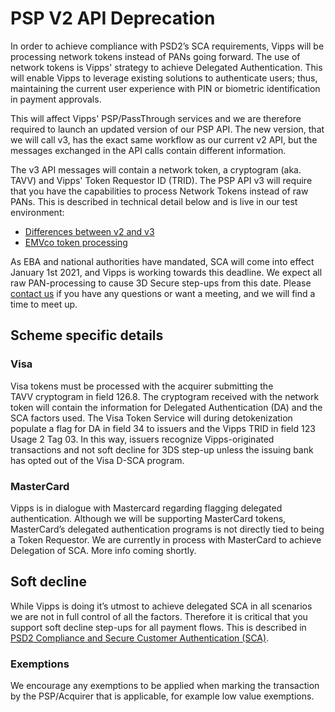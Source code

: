 <!-- START_METADATA
---
title: PSP V2 Deprecation
sidebar_position: 100
pagination_next: null
pagination_prev: null
---
END_METADATA -->

# PSP V2 API Deprecation

In order to achieve compliance with PSD2’s SCA requirements, Vipps will be processing network tokens instead of PANs going forward. The use of network tokens is Vipps' strategy to achieve Delegated Authentication. This will enable Vipps to leverage existing solutions to authenticate users; thus, maintaining the current user experience with PIN or biometric identification in payment approvals.

This will affect Vipps' PSP/PassThrough services and we are therefore required to launch an updated version of our PSP API. The new version, that we will call v3, has the exact same workflow as our current v2 API, but the messages exchanged in the API calls contain different information. 

The v3 API messages will contain a network token, a cryptogram (aka. TAVV) and Vipps' Token Requestor ID (TRID). The PSP API v3 will require that you have the capabilities to process Network Tokens instead of raw PANs. This is described in technical detail below and is live in our test environment:

* [Differences between v2 and v3](vipps-psp-api.md#differences-from-psp-api-v2-to-v3)
* [EMVco token processing](vipps-psp-api.md#emvco-token-processing)

As EBA and national authorities have mandated, SCA will come into effect January 1st 2021, and Vipps is working towards this deadline. We expect all raw PAN-processing to cause 3D Secure step-ups from this date. Please
[contact us](https://vippsas.github.io/vipps-developer-docs/docs/vipps-developers/contact)
if you have any questions or want a meeting, and we will find a time to meet up.

## Scheme specific details

### Visa

Visa tokens must be processed with the acquirer submitting the TAVV cryptogram in field 126.8. The cryptogram received with the network token will contain the information for Delegated Authentication (DA) and the SCA factors used. The Visa Token Service will during detokenization populate a flag for DA in field 34 to issuers and the Vipps TRID in field 123 Usage 2 Tag 03. In this way, issuers recognize Vipps-originated transactions and not soft decline for 3DS step-up unless the issuing bank has opted out of the Visa D-SCA program.

### MasterCard

Vipps is in dialogue with Mastercard regarding flagging delegated authentication. Although we will be supporting MasterCard tokens, MasterCard’s delegated authentication programs is not directly tied to being a Token Requestor. We are currently in process with MasterCard to achieve Delegation of SCA. More info coming shortly.

## Soft decline

While Vipps is doing it’s utmost to achieve delegated SCA in all scenarios we are not in full control of all  the factors. Therefore it is critical that you support soft decline step-ups for all payment flows.
This is described in [PSD2 Compliance and Secure Customer Authentication (SCA)](vipps-psp-api.md#psd2-compliance-and-secure-customer-authentication-sca).

### Exemptions

We encourage any exemptions to be applied when marking the transaction by the PSP/Acquirer that is applicable, for example low value exemptions.
